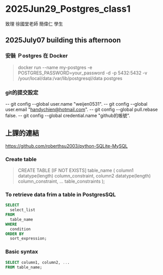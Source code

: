 # 2025Jun29_Postgres_class1
致理 徐國堂老師 
        簡偉仁 學生

## 2025July07 building this afternoon
### 安裝 Ｐostgres 在 Docker 
> docker run --name my-postgres -e POSTGRES_PASSWORD=your_password -d -p 5432:5432 -v /your/local/data:/var/lib/postgresql/data postgres
    
### git的提交設定
-- git config --global user.name "weijen0531". 
-- git config --global user.email "handychien@hotmail.com". 
-- git config --global pull.rebase false. 
-- git config --global credential.name "github的帳號". 

## 上課的連結
https://github.com/roberthsu2003/python-SQLite-MySQL

### Create table 
> CREATE TABLE [IF NOT EXISTS] table_name (
   column1 datatype(length) column_constraint,
   column2 datatype(length) column_constraint,
   ...
   table_constraints
);
>
### To retrieve data frim a table in PostgresSQL
``` sql
SELECT 
  select_list 
FROM 
  table_name 
WHERE 
  condition 
ORDER BY 
  sort_expression;
```
 
###  Basic syntax
``` sql
SELECT column1, column2, ...
FROM table_name;
```
